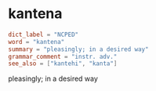 # kantena

``` toml
dict_label = "NCPED"
word = "kantena"
summary = "pleasingly; in a desired way"
grammar_comment = "instr. adv."
see_also = ["kantehi", "kanta"]
```

pleasingly; in a desired way

